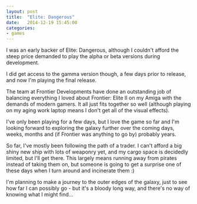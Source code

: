 ```yaml
---
layout: post
title:  "Elite: Dangerous"
date:   2014-12-19 15:45:00
categories:
- games
---
```

I was an early backer of Elite: Dangerous, although I couldn't afford the steep price demanded
to play the alpha or beta versions during development.

I did get access to the gamma version though, a few days prior to release, and now I'm playing
the final release.

The team at Frontier Developments have done an outstanding job of balancing everything I loved
about Frontier: Elite II on my Amiga with the demands of modern gamers. It all just fits
together so well (although playing on my aging work laptop means I don't get all of the visual
effects).

I've only been playing for a few days, but I love the game so far and I'm looking forward to
exploring the galaxy further over the coming days, weeks, months and (if Frontier was anything
to go by) probably years.

So far, I've mostly been following the path of a trader. I can't afford a big shiny new ship
with lots of weaponry yet, and my cargo space is decidedly limited, but I'll get there. This
largely means running away from pirates instead of taking them on, but someone is going to get
a surprise one of these days when I turn around and incinerate them :)

I'm planning to make a journey to the outer edges of the galaxy, just to see how far I can
possibly go - but it's a bloody long way, and there's no way of knowing what I might find...
